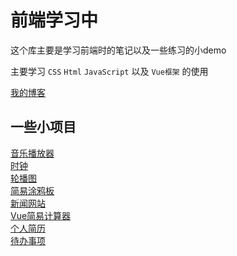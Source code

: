 # 前端学习中

这个库主要是学习前端时的笔记以及一些练习的小demo

主要学习 `CSS` `Html`  `JavaScript` 以及 `Vue框架` 的使用

[我的博客](https://jwxhhxx.github.io)  

## 一些小项目

[音乐播放器]( https://jwxhhxx.github.io/learngit/音乐播放器/index.html)  
[时钟]( https://jwxhhxx.github.io/learngit/时钟/clock.html)  
[轮播图]( https://jwxhhxx.github.io/learngit/day2/lunbotu.html)  
[简易涂鸦板]( https://jwxhhxx.github.io/learngit/简易小画板/index.html)  
[新闻网站]( https://jwxhhxx.github.io/learngit/新闻网站/index.html)    
[Vue简易计算器]( https://jwxhhxx.github.io/learngit/Vue实现简易计算器/index.html)  
[个人简历]( https://jwxhhxx.github.io/learngit/个人简历/index.html)  
[待办事项]( https://jwxhhxx.github.io/learngit/MYtodolist/index.html) 




